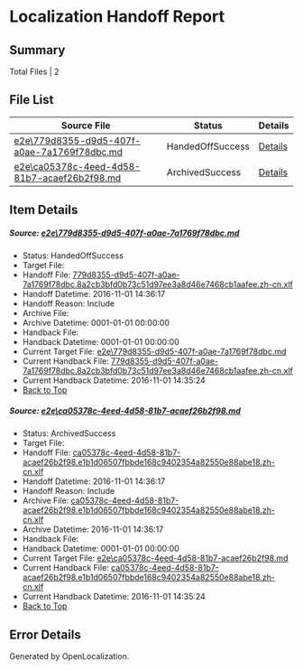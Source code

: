 # <a name='report-top'></a> Localization Handoff Report

## Summary
 Total Files | 2

## File List
 Source File | Status | Details 
 ----------- | ------ | ------- 
 [e2e\779d8355-d9d5-407f-a0ae-7a1769f78dbc.md](https://github.com/OpenLocalizationTestOrg/ol-test0/blob/10235cee4f0bb0508d286a790008771e99298b13/e2e/779d8355-d9d5-407f-a0ae-7a1769f78dbc.md) | HandedOffSuccess | [Details](#00d0e43ede381eed8d6da0876c03578d88acac711)
 [e2e\ca05378c-4eed-4d58-81b7-acaef26b2f98.md](https://github.com/OpenLocalizationTestOrg/ol-test0/blob/10235cee4f0bb0508d286a790008771e99298b13/e2e/ca05378c-4eed-4d58-81b7-acaef26b2f98.md) | ArchivedSuccess | [Details](#ac4dd8c1a4c7a045774389c17ea5f3cd7fe0a7612)

## Item Details
##### <a name='00d0e43ede381eed8d6da0876c03578d88acac711'></a> Source: [e2e\779d8355-d9d5-407f-a0ae-7a1769f78dbc.md](https://github.com/OpenLocalizationTestOrg/ol-test0/blob/10235cee4f0bb0508d286a790008771e99298b13/e2e/779d8355-d9d5-407f-a0ae-7a1769f78dbc.md)
* Status: HandedOffSuccess
* Target File: 
* Handoff File: [779d8355-d9d5-407f-a0ae-7a1769f78dbc.8a2cb3bfd0b73c51d97ee3a8d46e7468cb1aafee.zh-cn.xlf](https://github.com/OpenLocalizationTestOrg/ol-test0-handoff/blob/c88cb61035358db71737d1c6346143b969d3b979/ol-handoff/OpenLocalizationTestOrg/ol-test0-zhcn/qimu/ht/779d8355-d9d5-407f-a0ae-7a1769f78dbc.8a2cb3bfd0b73c51d97ee3a8d46e7468cb1aafee.zh-cn.xlf)
* Handoff Datetime: 2016-11-01 14:36:17
* Handoff Reason: Include
* Archive File: 
* Archive Datetime: 0001-01-01 00:00:00
* Handback File: 
* Handback Datetime: 0001-01-01 00:00:00
* Current Target File: [e2e\779d8355-d9d5-407f-a0ae-7a1769f78dbc.md](https://github.com/OpenLocalizationTestOrg/ol-test0-zhcn/blob/2f1e7a96b513b55ec52705ee0ca093a5299383c0/e2e/779d8355-d9d5-407f-a0ae-7a1769f78dbc.md)
* Current Handback File: [779d8355-d9d5-407f-a0ae-7a1769f78dbc.8a2cb3bfd0b73c51d97ee3a8d46e7468cb1aafee.zh-cn.xlf](https://github.com/OpenLocalizationTestOrg/ol-test0-handback/blob/3775135a0e396802e52e89725c52758736eff9b9/ol-handback/OpenLocalizationTestOrg/ol-test0-zhcn/qimu/ht/779d8355-d9d5-407f-a0ae-7a1769f78dbc.8a2cb3bfd0b73c51d97ee3a8d46e7468cb1aafee.zh-cn.xlf)
* Current Handback Datetime: 2016-11-01 14:35:24
* [Back to Top](#report-top)

##### <a name='ac4dd8c1a4c7a045774389c17ea5f3cd7fe0a7612'></a> Source: [e2e\ca05378c-4eed-4d58-81b7-acaef26b2f98.md](https://github.com/OpenLocalizationTestOrg/ol-test0/blob/10235cee4f0bb0508d286a790008771e99298b13/e2e/ca05378c-4eed-4d58-81b7-acaef26b2f98.md)
* Status: ArchivedSuccess
* Target File: 
* Handoff File: [ca05378c-4eed-4d58-81b7-acaef26b2f98.e1b1d06507fbbde168c9402354a82550e88abe18.zh-cn.xlf](https://github.com/OpenLocalizationTestOrg/ol-test0-handoff/blob/c88cb61035358db71737d1c6346143b969d3b979/ol-handoff/OpenLocalizationTestOrg/ol-test0-zhcn/qimu/ht/ca05378c-4eed-4d58-81b7-acaef26b2f98.e1b1d06507fbbde168c9402354a82550e88abe18.zh-cn.xlf)
* Handoff Datetime: 2016-11-01 14:36:17
* Handoff Reason: Include
* Archive File: [ca05378c-4eed-4d58-81b7-acaef26b2f98.e1b1d06507fbbde168c9402354a82550e88abe18.zh-cn.xlf](https://github.com/OpenLocalizationTestOrg/ol-test0-handoff/blob/7dd4fe684f7a358cc7844ca0a6c2e132f010cf3e/ol-archive/OpenLocalizationTestOrg/ol-test0-zhcn/qimu/ht/ca05378c-4eed-4d58-81b7-acaef26b2f98.e1b1d06507fbbde168c9402354a82550e88abe18.zh-cn.xlf)
* Archive Datetime: 2016-11-01 14:36:17
* Handback File: 
* Handback Datetime: 0001-01-01 00:00:00
* Current Target File: [e2e\ca05378c-4eed-4d58-81b7-acaef26b2f98.md](https://github.com/OpenLocalizationTestOrg/ol-test0-zhcn/blob/2f1e7a96b513b55ec52705ee0ca093a5299383c0/e2e/ca05378c-4eed-4d58-81b7-acaef26b2f98.md)
* Current Handback File: [ca05378c-4eed-4d58-81b7-acaef26b2f98.e1b1d06507fbbde168c9402354a82550e88abe18.zh-cn.xlf](https://github.com/OpenLocalizationTestOrg/ol-test0-handback/blob/3775135a0e396802e52e89725c52758736eff9b9/ol-handback/OpenLocalizationTestOrg/ol-test0-zhcn/qimu/ht/ca05378c-4eed-4d58-81b7-acaef26b2f98.e1b1d06507fbbde168c9402354a82550e88abe18.zh-cn.xlf)
* Current Handback Datetime: 2016-11-01 14:35:24
* [Back to Top](#report-top)


## Error Details

Generated by OpenLocalization.
